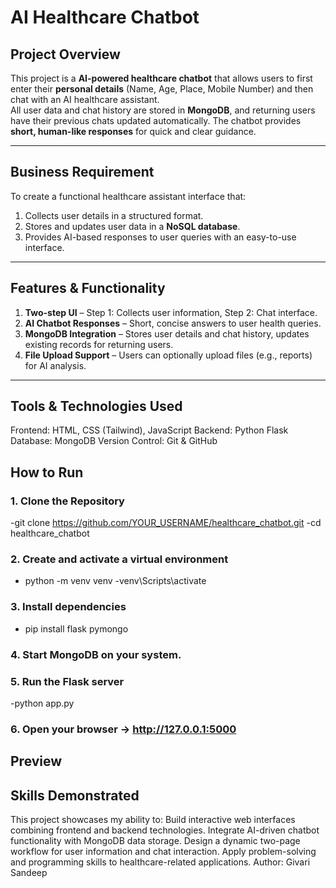#  AI Healthcare Chatbot

##  Project Overview  
This project is a **AI-powered healthcare chatbot** that allows users to first enter their **personal details** (Name, Age, Place, Mobile Number) and then chat with an AI healthcare assistant.  
All user data and chat history are stored in **MongoDB**, and returning users have their previous chats updated automatically. The chatbot provides **short, human-like responses** for quick and clear guidance.

---

##  Business Requirement  
To create a functional healthcare assistant interface that:  
1. Collects user details in a structured format.  
2. Stores and updates user data in a **NoSQL database**.  
3. Provides AI-based responses to user queries with an easy-to-use interface.  

---

##  Features & Functionality  
1. **Two-step UI** – Step 1: Collects user information, Step 2: Chat interface.  
2. **AI Chatbot Responses** – Short, concise answers to user health queries.  
3. **MongoDB Integration** – Stores user details and chat history, updates existing records for returning users.  
4. **File Upload Support** – Users can optionally upload files (e.g., reports) for AI analysis.  
---

## Tools & Technologies Used
Frontend: HTML, CSS (Tailwind), JavaScript
Backend: Python Flask
Database: MongoDB
Version Control: Git & GitHub

## How to Run 

### 1. Clone the Repository  
-git clone https://github.com/YOUR_USERNAME/healthcare_chatbot.git
-cd healthcare_chatbot
  
### 2. Create and activate a virtual environment  
- python -m venv venv
-venv\Scripts\activate
   
### 3. Install dependencies  
- pip install flask pymongo 

### 4. Start MongoDB on your system. 

### 5. Run the Flask server
-python app.py

### 6. Open your browser → http://127.0.0.1:5000 

## Preview

## Skills Demonstrated
This project showcases my ability to:
Build interactive web interfaces combining frontend and backend technologies.
Integrate AI-driven chatbot functionality with MongoDB data storage.
Design a dynamic two-page workflow for user information and chat interaction.
Apply problem-solving and programming skills to healthcare-related applications.
Author: Givari Sandeep
 
